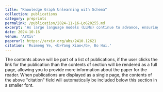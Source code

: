 ```yaml
---
title: "Knowledge Graph Unlearning with Schema"
collection: publications
category: preprints
permalink: /publication/2024-11-16-LoG20255.md
excerpt: 'As large language models (LLMs) continue to advance, ensuring their alignment with human values becomes increasingly critical. Traditional alignment methods heavily rely on human feedback to fine-tune models. With the emergence of superhuman models whose outputs may surpass human understanding, evaluating and aligning these models using human judgments poses significant challenges. To address the challenges, recent works use weak supervisors to elicit knowledge from much stronger models. However, there are important disanalogies between the empirical setup in the existing works and the genuine goal of alignment. We remark that existing works investigate the phenomenon of weak-to-strong generation in analogous setup (i.e., binary classification), rather than practical alignment-relevant tasks (e.g., safety). In this paper, we bridge this gap by extending weak-to-strong generation to the context of practical alignment. We empirically demonstrate the widespread phenomenon of weak-to-strong generation in three complicated alignment tasks: safety, toxicity, and legal reasoning}. Furthermore, we explore efficient strategies for improving alignment performance to enhance the quality of model outcomes. Lastly, we summarize and analyze the challenges and potential solutions in regard to specific alignment tasks, which we hope to catalyze the research progress on the topic of weak-to-strong generalization. Our code is released at https://github.com/yeruimeng/WTS.git.'
date: 2024-10-16
venue: 'ArXiv'
paperurl: https://arxiv.org/abs/2410.12621
citation: 'Ruimeng Ye, <b>Yang Xiao</b>, Bo Hui.'
---
```


The contents above will be part of a list of publications, if the user clicks the link for the publication than the contents of section will be rendered as a full page, allowing you to provide more information about the paper for the reader. When publications are displayed as a single page, the contents of the above "citation" field will automatically be included below this section in a smaller font.